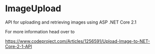 # ImageUpload
API for uploading and retrieving images using ASP .NET Core 2.1


For more information head over to

https://www.codeproject.com/Articles/1256591/Upload-Image-to-NET-Core-2-1-API
